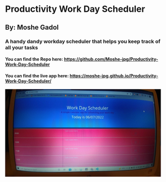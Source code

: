 # Productivity Work Day Scheduler

## By: Moshe Gadol

### A handy dandy workday scheduler that helps you keep track of all your tasks

#### You can find the Repo here: https://github.com/Moshe-jpg/Productivity-Work-Day-Scheduler
#### You can find the live app here: https://moshe-jpg.github.io/Productivity-Work-Day-Scheduler/

<img src="images\productivity-scheduler-screenshot.jpg" alt="productivity app screenshot">
